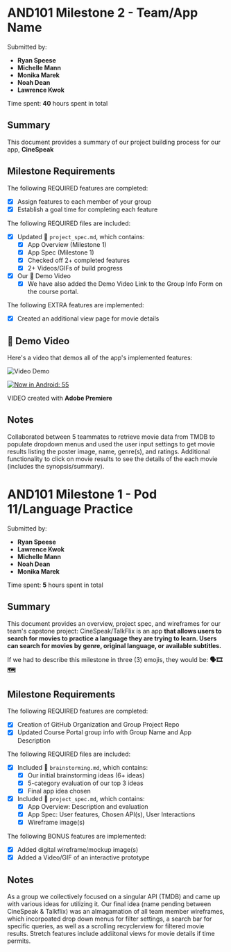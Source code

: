 <!-- (This is a comment) INSTRUCTIONS: Go through this page and fill out any **bolded** entries with their correct values.-->

# AND101 Milestone 2 - **Team/App Name**

Submitted by:
- **Ryan Speese**
- **Michelle Mann**
- **Monika Marek**
- **Noah Dean**
- **Lawrence Kwok**

Time spent: **40** hours spent in total

## Summary

This document provides a summary of our project building process for our app, **CineSpeak**

## Milestone Requirements

<!-- Please be sure to change the [ ] to [x] for any features you completed.  If a feature is not checked [x], you might miss the points for that item! -->

The following REQUIRED features are completed:

- [X] Assign features to each member of your group
- [X] Establish a goal time for completing each feature

The following REQUIRED files are included:

- [X] Updated 📄 `project_spec.md`, which contains:
  - [X] App Overview (Milestone 1)
  - [X] App Spec (Milestone 1)
  - [X] Checked off 2+ completed features
  - [X] 2+ Videos/GIFs of build progress

- [X] Our 🎥 Demo Video
  - [X] We have also added the Demo Video Link to the Group Info Form on the course portal.

The following EXTRA features are implemented:

- [X] Created an additional view page for movie details

## 🎥 Demo Video

Here's a video that demos all of the app's implemented features:

<img src='http://i.imgur.com/link/to/your/gif/file.gif' title='Video Demo' width='' alt='Video Demo' />

[![Now in Android: 55](https://i.ytimg.com/vi/SdfBS3T1U7M/maxresdefault.jpg)](https://www.youtube.com/watch?v=SdfBS3T1U7M&ab_channel=MichelleMann "Now in Android: 55")


VIDEO created with **Adobe Premiere**

## Notes

Collaborated between 5 teammates to retrieve movie data from TMDB to populate dropdown menus and used the user input settings to get movie results listing the poster image, name, genre(s), and ratings. Additional functionality to click on movie results to see the details of the each movie (includes the synopsis/summary).

# AND101 Milestone 1 - **Pod 11/Language Practice**

Submitted by:
- **Ryan Speese**
- **Lawrence Kwok**
- **Michelle Mann**
- **Noah Dean**
- **Monika Marek**

Time spent: **5** hours spent in total

## Summary

This document provides an overview, project spec, and wireframes for our team's capstone project: CineSpeak/TalkFlix is an app **that allows users to search for movies to practice a language they are trying to learn. Users can search for movies by genre, original language, or available subtitles.**

If we had to describe this milestone in three (3) emojis, they would be: **🗣️🎞️🗺️**

## Milestone Requirements

<!-- Please be sure to change the [ ] to [x] for any features you completed.  If a feature is not checked [x], you might miss the points for that item! -->

The following REQUIRED features are completed:

- [X] Creation of GitHub Organization and Group Project Repo
- [X] Updated Course Portal group info with Group Name and App Description

The following REQUIRED files are included:

- [X] Included 📄 `brainstorming.md`, which contains:
  - [X] Our initial brainstorming ideas (6+ ideas)
  - [X] 5-category evaluation of our top 3 ideas
  - [X] Final app idea chosen
- [X] Included 📄 `project_spec.md`, which contains:
  - [X] App Overview: Description and evaluation
  - [X] App Spec: User features, Chosen API(s), User Interactions
  - [X] Wireframe image(s)

The following BONUS features are implemented:

- [X] Added digital wireframe/mockup image(s)
- [X] Added a Video/GIF of an interactive prototype

## Notes

As a group we collectively focused on a singular API (TMDB) and came up with various ideas for utilizing it. Our final idea (name pending between CineSpeak & Talkflix) was an almagamation of all team member wireframes, which incorpoated drop down menus for filter settings, a search bar for specific queries, as well as a scrolling recyclerview for filtered movie results. Stretch features include addiitonal views for movie details if time permits.
